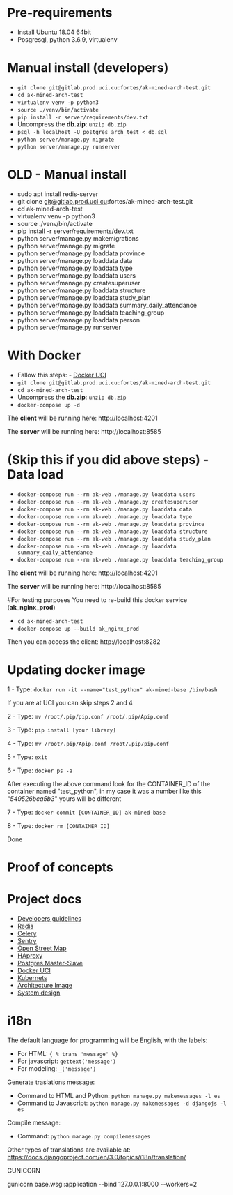 
# Pre-requirements
- Install Ubuntu 18.04 64bit
- Posgresql, python 3.6.9, virtualenv

# Manual install (developers)
- `git clone git@gitlab.prod.uci.cu:fortes/ak-mined-arch-test.git`
- `cd ak-mined-arch-test`
- `virtualenv venv -p python3`
- `source ./venv/bin/activate`
- `pip install -r server/requirements/dev.txt`
- Uncompress the **db.zip**: `unzip db.zip` 
- `psql -h localhost -U postgres arch_test < db.sql`
- `python server/manage.py migrate`
- `python server/manage.py runserver`


# OLD - Manual install
- sudo apt install redis-server
- git clone git@gitlab.prod.uci.cu:fortes/ak-mined-arch-test.git
- cd ak-mined-arch-test
- virtualenv venv -p python3
- source ./venv/bin/activate
- pip install -r server/requirements/dev.txt
- python server/manage.py makemigrations
- python server/manage.py migrate
- python server/manage.py loaddata province
- python server/manage.py loaddata data
- python server/manage.py loaddata type
- python server/manage.py loaddata users
- python server/manage.py createsuperuser
- python server/manage.py loaddata structure
- python server/manage.py loaddata study_plan
- python server/manage.py loaddata summary_daily_attendance
- python server/manage.py loaddata teaching_group
- python server/manage.py loaddata person
- python server/manage.py runserver


# With Docker
- Fallow this steps: - [Docker UCI](./docs/docker_images_uci_conf.md)
- `git clone git@gitlab.prod.uci.cu:fortes/ak-mined-arch-test.git` 
- `cd ak-mined-arch-test`
- Uncompress the **db.zip**: `unzip db.zip` 
- `docker-compose up -d`

The <b>client</b> will be running here: http://localhost:4201

The <b>server</b> will be running here: http://localhost:8585

# (Skip this if you did above steps) - Data load
- `docker-compose run --rm ak-web ./manage.py loaddata users`
- `docker-compose run --rm ak-web ./manage.py createsuperuser`
- `docker-compose run --rm ak-web ./manage.py loaddata data`
- `docker-compose run --rm ak-web ./manage.py loaddata type`
- `docker-compose run --rm ak-web ./manage.py loaddata province`
- `docker-compose run --rm ak-web ./manage.py loaddata structure`
- `docker-compose run --rm ak-web ./manage.py loaddata study_plan`
- `docker-compose run --rm ak-web ./manage.py loaddata summary_daily_attendance`
- `docker-compose run --rm ak-web ./manage.py loaddata teaching_group`

The <b>client</b> will be running here: http://localhost:4201

The <b>server</b> will be running here: http://localhost:8585

#For testing purposes
You need to re-build this docker service (<b>ak_nginx_prod</b>)
- `cd ak-mined-arch-test`
- `docker-compose up --build ak_nginx_prod`

Then you can access the client: http://localhost:8282

# Updating docker image

1 - Type: `docker run -it --name="test_python" ak-mined-base /bin/bash`

If you are at UCI you can skip steps 2 and 4

2 - Type: `mv /root/.pip/pip.conf /root/.pip/Apip.conf`

3 - Type: `pip install [your library]`

4 - Type: `mv /root/.pip/Apip.conf /root/.pip/pip.conf`

5 - Type: `exit`

6 - Type: `docker ps -a`

After executing the above command look for the CONTAINER_ID of the container named "test_python", in my case it was a number like this "_549526bca5b3_" yours will be different

7 - Type: `docker commit [CONTAINER_ID] ak-mined-base`

8 - Type: `docker rm [CONTAINER_ID]`

Done

# Proof of concepts



# Project docs
- [Developers guidelines](./docs/developers-guidelines.md)
- [Redis](./docs/redis.md)
- [Celery](./docs/celery.md)
- [Sentry](./docs/sentry.md)
- [Open Street Map](./docs/openstreet-map-server.md)
- [HAproxy](./docs/HAproxy.md)
- [Postgres Master-Slave](./docs/postgres-mater-slave.md)
- [Docker UCI](./docs/docker_images_uci_conf.md)
- [Kubernets](./docs/Kubernets.md)
- [Architecture Image](./docs/WorkInProgress.png)
- [System design](https://github.com/donnemartin/system-design-primer#system-design-topics-start-here)


# i18n
The default language for programming will be English, with the labels:

- For HTML: `{ % trans 'message' %}`
- For javascript: `gettext('message')`
- For modeling: `_('message')`

Generate  traslations message: 
- Command to HTML and Python: `python manage.py makemessages -l es`
- Command to Javascript: `python manage.py makemessages -d djangojs -l es`

Compile message: 
- Command: `python manage.py compilemessages`

Other types of translations are available at: https://docs.djangoproject.com/en/3.0/topics/i18n/translation/

GUNICORN

gunicorn base.wsgi:application --bind 127.0.0.1:8000 --workers=2